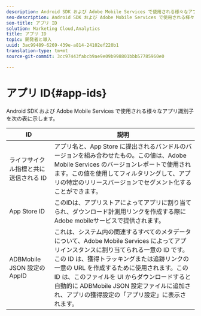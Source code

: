 ```yaml
---
description: Android SDK および Adobe Mobile Services で使用される様々なアプリ識別子を次の表に示します。
seo-description: Android SDK および Adobe Mobile Services で使用される様々なアプリ識別子を次の表に示します。
seo-title: アプリ ID
solution: Marketing Cloud,Analytics
title: アプリ ID
topic: 開発者と導入
uuid: 3ac99489-6269-439e-a814-24102ef220b1
translation-type: tm+mt
source-git-commit: 3cc97443fabcb9ae9e09b998801bbb57785960e0

---
```



# アプリ ID{#app-ids}

Android SDK および Adobe Mobile Services で使用される様々なアプリ識別子を次の表に示します。

| ID | 説明 |
|--- |--- |
| ライフサイクル指標と共に送信される ID | アプリ名と、App Store に提出されるバンドルのバージョンを組み合わせたもの。この値は、Adobe Mobile Services のバージョンレポートで使用されます。この値を使用してフィルタリングして、アプリの特定のリリースバージョンでセグメント化することができます。 |
| App Store ID | このIDは、アプリストアによってアプリに割り当てられ、ダウンロード計測用リンクを作成する際にAdobe mobileサービスで提供されます。 |
| ADBMobile JSON 設定の AppID | これは、システム内の関連するすべてのメタデータについて、Adobe Mobile Services によってアプリインスタンスに割り当てられる一意の ID です。この ID は、獲得トラッキングまたは追跡リンクの一意の URL を作成するために使用されます。この ID は、このファイルを UI からダウンロードすると自動的に ADBMobile JSON 設定ファイルに追加され、アプリの獲得設定の「アプリ設定」に表示されます。 |